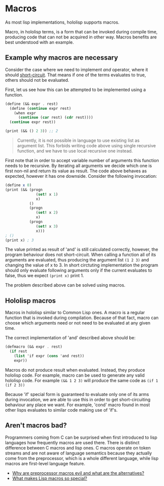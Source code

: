 # Macros

As most lisp implementations, hololisp supports macros.

Macro, in hololisp terms, is a form that can be invoked during compile time, producing code
that can not be acquired in other way. Macros benefits are best understood with an example.

## Example why macros are necessary

Consider the case where we need to implement *and* operator, where it should [short-circuit](https://en.wikipedia.org/wiki/Short-circuit_evaluation). That means if one of the terms evaluates to true, others should not be evaluated. 

First, let us see how this can be attempted to be implemented using a function.

```scheme
(define (&& expr . rest)
  (define (continue expr rest)
    (when expr
      (continue (car rest) (cdr rest))))
  (continue expr rest))

(print (&& () 2 3)) ;; 2
```

> Currently, it is not possible in language to use existing list as argument list. This forbids writing code above using single recursive function, and we have to use local recursive one instead.

First note that in order to accept variable number of arguments this function needs to be recursive. By iterating all arguments we decide which one is first non-nil and return its value as result. The code above behaves as expected, however it has one downside. Consider the following invocation:

```scheme
(define x 0)
(print (&& (progn 
              (set! x 1)
              x)
           ()
           (progn
              (set! x 2)
              x)
           (progn
              (set! x 3)
              x)))
; ()
(print x) ; 3
```

The value printed as result of 'and' is still calculated correctly, however, the program behaviour does not short-circuit. When calling a function all of its arguments are evaluated, 
thus producing the argument list `(1 2 3)` and changing the value of x to 3. In short circtuting implementation the program should only evaluate following arguments only if the current evaluates to false, thus we expect `(print x)` print 1.

The problem described above can be solved using macros.

## Hololisp macros

Macros in hololisp similar to Common Lisp ones. A macro is a regular function that is invoked during compilation. Because of that fact, macro can choose which arguments need or not need to be evaluated at any given time.

The correct implementation of 'and' described above should be:

```scheme
(defmacro (&& expr . rest)
  (if rest
    (list 'if expr (cons 'and rest))
    expr))
```

Macros do not produce result when evaluated. Instead, they produce hololisp code. For example, macro can be used to generate any valid hololisp code. For example `(&& 1 2 3)` will produce  the same code as `(if 1 (if 2 3))`

Because 'if' special form is guaranteed to evaluate only one of its arms during invocation, we are able to use this in order to get short-circuiting behaviour any place we want. For example, 'cond' macro found in most other lisps evaluates to similar code making use of 'if's.

## Aren't macros bad?

Programmers coming from C can be surprised when first introduced to lisp languages how frequently macros are used there. There is distinct difference between C macros and lisp ones. C macros operate on token streams and are not aware of language semantics because they actually come from the preprocessor, which is a whole different language, while lisp macros are first-level language feature.  

* [Why are preprocessor macros evil and what are the alternatives?](https://stackoverflow.com/questions/14041453/why-are-preprocessor-macros-evil-and-what-are-the-alternatives)
* [What makes Lisp macros so special?](https://stackoverflow.com/questions/267862/what-makes-lisp-macros-so-special)
